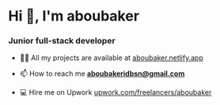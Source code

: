 <h1>Hi 👋, I'm aboubaker</h1>
<h3>Junior full-stack developer</h3>

- 👨‍💻 All my projects are available at <a href="https://aboubaker.netlify.app"> aboubaker.netlify.app </a>

- 📫 How to reach me **aboubakeridbsn@gmail.com**
  
- 💻 Hire me on Upwork <a href="https://upwork.com/freelancers/aboubaker">upwork.com/freelancers/aboubaker</a>
